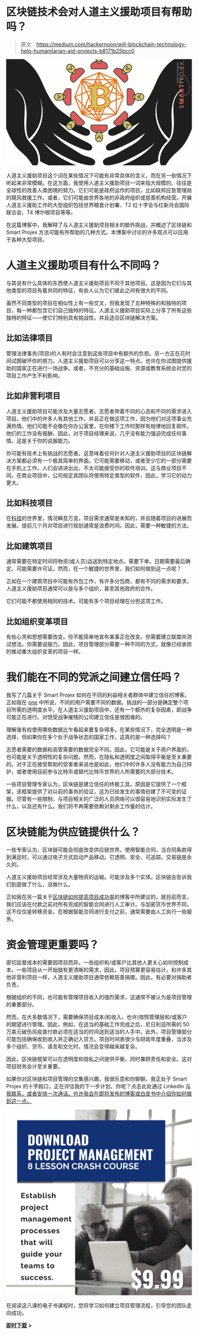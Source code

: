 # 区块链技术会对人道主义援助项目有帮助吗？

> 原文：<https://medium.com/hackernoon/will-blockchain-technology-help-humanitarian-aid-projects-b8171b25bcc0>

![](img/ef50cdafc6233eb6ef1436b080e645fa.png)

人道主义援助项目这个词在某些情况下可能有非常具体的含义，而在另一些情况下听起来非常模糊。在这方面，我使用人道主义援助项目一词来指大规模的、往往是全球性的改善人类困境的努力。它们可能是政府运作的项目，比如联邦应急管理局的飓风救援工作。或者，它们可能由世界各地的非政府组织或慈善机构经营。开展人道主义援助工作的大型组织包括世界粮食计划署、T2 红十字会与红新月会国际联合会、T4 博尔根项目等等。

在这篇博客中，我解释了与人道主义援助项目相关的额外挑战，并概述了区块链和 Smart Projex 方法可能有所帮助的几种方式。本博客中讨论的许多观点可以应用于各种大型项目。

# 人道主义援助项目有什么不同吗？

与其说有什么具体的东西使人道主义援助项目不同于其他项目。这是因为它们与其他类型的项目有着共同的特征，有些人认为它们彼此之间有很大的不同。

虽然不同类型的项目在相似性上有一些交叉，但我发现了五种特殊的和独特的项目，每一种都包含它们自己独特的特征。人道主义援助项目实际上分享了所有这些独特的特征——使它们特别具有挑战性，并且适合区块链解决方案。

## 比如法律项目

管理法律事务(项目)的人有时会注意到这些项目中有额外的负担。另一方正在花时间试图破坏你的努力。人道主义援助项目可以分享这一特点。也许在你试图提供援助的国家正在进行一场战争。或者，不充分的基础设施、资源或教育系统会对您的项目工作产生不利影响。

## 比如非营利项目

人道主义援助项目可能涉及大量志愿者。志愿者带着不同的心态和不同的需求进入项目。他们中的许多人有其他工作，并且正在做这项工作，因为他们对这项事业充满热情。他们可能不会像在你办公室里，在你楼下工作时那样有规律地回复邮件。他们的工作没有报酬，因此，对于项目经理来说，几乎没有能力强迫完成任何事情。这是关于你的说服能力。

你可能有技术上有挑战的志愿者。这意味着任何针对人道主义援助项目的区块链解决方案都必须有一个极其简单的界面。它可能需要移动，或者至少它的一部分需要在手机上工作。人们会进进出出，不太可能接受你的软件培训。这与商业项目不同，在商业项目中，公司规定其团队将使用特定类型的软件，因此，学习它的动力更大。

## 比如科技项目

在[科技](https://hackernoon.com/tagged/technology)的世界里，情况瞬息万变。项目需求通常是未知的，并且随着项目的进展而发展。提前几个月对项目进行规划通常是浪费时间。因此，需要一种敏捷的方法。

## 比如建筑项目

通常需要在特定时间将物资(或人员)运送到特定地点。需要下单。日期需要最后确定。可能需要许可证。然而，在一个敏捷的世界里，我们如何做到这一点呢？

正如在一个建筑项目中可能有外包工作，有许多分包商，都有不同的需求和要求，人道主义援助项目通常可以是与多个组织，甚至其他政府的合作。

它们可能不都使用相同的技术。可能有多个项目经理在分担这项工作。

## 比如组织变革项目

有些心灵和思想需要改变。你不能简单地宣布某事正在改变。你需要建立联盟并测试想法。你需要说服力。因此，项目管理部分需要一种不同的方式，就像已经承担的推动重大组织变革的项目一样。

# 我们能在不同的党派之间建立信任吗？

我写了几篇关于 Smart Projex 如何在不同的利益相关者群体中建立信任的博客。正如我在 [one](http://www.smartprojex.com/blockchain-technology-improve-project-stakeholder-management/) 中所说，不同的用户需要不同的数据。挑战的一部分是确定整个项目所需的透明度水平。在人道主义援助项目中，还有一个额外的复杂因素，即战争可能正在进行。对饱受战争摧残的公司建立信任是很困难的。

理解谁有权使用哪些数据比乍看起来要复杂得多。在某些情况下，完全透明是一种选择，但如果你在多个处于战争状态的国家工作，这真的是一种选择吗？

志愿者需要的数据和高管需要的数据完全不同。因此，它可能是关于用户界面的，也可能是关于透明性的复杂问题。然而，在隐私和透明度之间取得平衡是至关重要的。对于正在接受帮助的受害者来说也是如此，他们中的许多人没有能力为自己辩护，或者使用目前参与比特币或替代比特币世界的人所需要的大部分技术。

一些项目管理专家认为，区块链是建立信任的终极工具。原因是它提供了一个框架，该框架提供了对以前的事务的验证，这为已经发生的事情创建了不可变的证据。尽管有一些限制，与项目相关的广泛的人员网络可以很容易地识别实际发生了什么，以及还有什么。我们将不再需要依赖对剩余工作量的估计。

# 区块链能为供应链提供什么？

一些专家认为，区块链可能会彻底改变供应链世界。使用智能合同，当合同条款得到满足时，可以通过电子方式启动产品移动。它透明、安全、可追踪。交易链是永久的。

人道主义援助项目经常涉及大量物资的运输。可能涉及多个实体。区块链会告诉我们到底做了什么，没做什么。

正如我在另一篇关于[区块链如何提高项目成功率](http://www.smartprojex.com/could-blockchain-technology-improve-project-success/)的博客中所建议的，就目前而言，我们应该在付款之前对所有完成的智能合同进行人工审计。与加密货币世界不同，这不仅仅是转移资金。在根据智能合同进行支付之前，通常需要由人工执行一些服务。

# 资金管理更重要吗？

密切监督成本的需要因项目而异。一些组织和/或客户比其他人更关心如何控制成本。一些项目从一开始就有更清晰的需求，因此，项目预算更容易估计。和许多其他非营利项目一样，人道主义援助项目通常依赖慈善捐赠。因此，有必要对捐助者负责。

根据组织的不同，也可能有管理项目收入的强烈需求，这通常不被认为是项目管理的重要部分。

然而，在大多数情况下，需要确保项目成本(和收入，也许)按照管理层和/或客户的期望进行管理。因此，例如，在适当的基础工作完成之后，尼日利亚所需的 50 万美元破伤风疫苗付款必须在适当的时间送到适当的人手中。此外，项目管理部分可能包括确保收到收入并正确记入贷方。项目时间表很少与财政年度重叠，当涉及多个组织、货币、语言和文化时，情况会变得越来越复杂。

因此，区块链框架可以在透明度和隐私之间提供平衡，同时兼顾责任和安全。这对项目财务会计至关重要。

如果你对区块链和项目管理的交集感兴趣，我很乐意和你聊聊。我正处于 Smart Projex 的十字路口，正在评估我的下一步计划。你呢？点击此处通过 LinkedIn [与我联系，或者安排一次通话。也许我会在即将发布的博客或白皮书中介绍你如何做到这一点。](https://www.linkedin.com/in/suzannesdavenport/)

![](img/072219151f5a4f0c098842b0f8056d86.png)

在阅读这八课的电子书课程时，您将学习如何建立项目管理流程，引导您的团队走向成功。

[**即时下载**](https://smartprojex.com/cart/?add-to-cart=5555) **>**